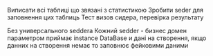 Виписати всі таблиці що звязані з статистикою 
Зробити seder для заповнення цих таблиць
Тест визов сидера, перевірка результату

Без универсального seddera 
Кожний sedder - бизнес домен
параметром приймає instance DataBase и дані на створення, якщо данних на створення немає то заповнює фейковими даними



